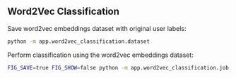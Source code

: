 ## Word2Vec Classification

Save word2vec embeddings dataset with original user labels:

```sh
python -m app.word2vec_classification.dataset
```

Perform classification using the word2vec embeddings dataset:

```sh
FIG_SAVE=true FIG_SHOW=false python -m app.word2vec_classification.job
```
